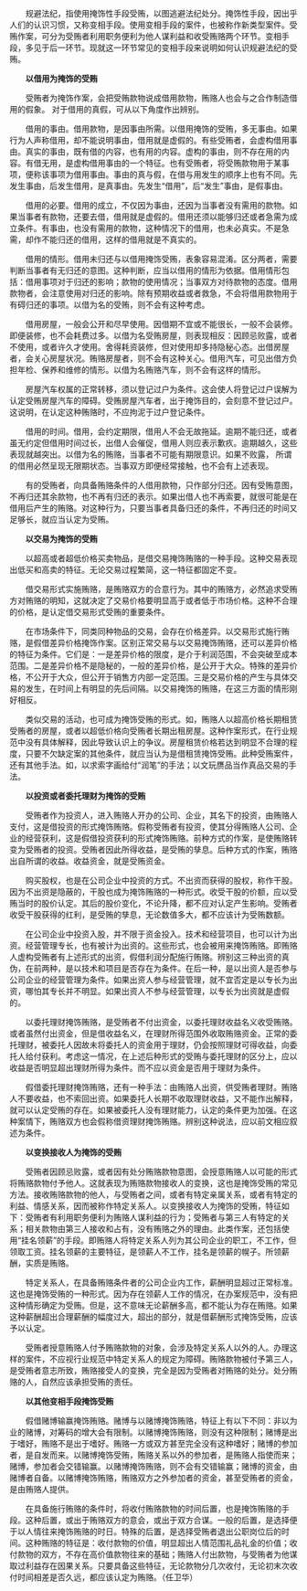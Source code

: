 　　规避法纪，指使用掩饰性手段受贿，以图逃避法纪处分。掩饰性手段，因出乎人们的认识习惯，又称变相手段。使用变相手段的案件，也被称作新类型案件。受贿作案，可分为受贿者利用职务便利为他人谋利益和收受贿赂两个环节。变相手段，多见于后一环节。现就这一环节常见的变相手段来说明如何认识规避法纪的受贿。

　　**以借用为掩饰的受贿**

　　受贿者为掩饰作案，会把受贿款物说成借用款物，贿赂人也会与之合作制造借用的假象。 对于借用的真假，可从以下角度作出辨别。

　　借用的事由。借用款物，是因事由所需。以借用掩饰的受贿，多无事由。如果行为人声称借用，却不能说明事由，借用就是虚假的。有些受贿者，会虚构借用事由。真实的事由，既有借的内容，也有用的内容。虚构的事由，则不存在用的内容。有借无用，是虚构借用事由的一个特征。也有受贿者，将受贿款物用于某事项，便称该事项为借用事由。事由的真与假，在借与用发生的顺序上也有不同。先发生事由，后发生借用，是真事由。先发生“借用”，后“发生”事由，是假事由。

　　借用的必要。借用的成立，不仅因为事由，还因为当事者没有需用的款物。如果当事者有款物，还要去借，借用就是虚假的。借用还须以能够归还或者急需为成立条件。有事由，也没有需用的款物，这种情况下的借用，也未必真实。不是急需，却作不能归还的借用，这样的借用就是不真实的。

　　借用的情形。借用未归还与以借用掩饰受贿，表象容易混淆。区分两者，需要判断当事者有无归还的意图。这种判断，应当以借用的情形为依据。借用情形包括：借用事项对于归还的影响；款物的使用情况；当事双方对待款物的态度。借用款物者，会注意使用对归还的影响。除有预期收益或者救急，不会将借用款物用于有碍归还的事项。以借为名的受贿，则不会有这种考虑。

　　借用房屋，一般会公开和尽早使用。因借期不宜或不能很长，一般不会装修。即便装修，也不会耗费过多。以借为名受贿房屋，则表现相反：因顾忌败露，或者不使用，或者许久才使用。舍得耗资装修，但对使用却多持隐秘心态。出借房屋者，会关心房屋状况。贿赂房屋者，则不会有这种关心。借用汽车，可见出借方负担年检、保养和维修的情形。以借为名贿赂汽车，则不会有这样的情形。

　　房屋汽车权属的正常转移，须以登记过户为条件。这会使人将登记过户误解为认定受贿房屋汽车的障碍。受贿房屋汽车者，出于掩饰目的，会刻意不登记过户。这说明，在认定这种贿赂时，不应拘泥于过户登记条件。

　　借用的时间。借用，会约定期限，借用人不会无故拖延。逾期不能归还，或者虽无约定但借用时间过长，出借人会催促，借用人则应表示歉疚。逾期越久，这些表现就越突出。以借为名的贿赂，当事者不可能有期限意识。如果不败露， 所谓的借用必然呈现无限期状态。当事双方即便经常接触，也不会有上述表现。

　　有的受贿者，向具备贿赂条件的人借用款物，只作部分归还。因有受贿意图，不再归还其余款物，也不再有归还的表示。如果出借人也不再索要，就很可能是在借用后产生的贿赂。对这种行为，只要当事者具备归还的条件，不再归还的时间又足够长，就应当认定为受贿。

　　**以交易为掩饰的受贿**

　　以超高或者超低价格买卖物品，是借交易掩饰贿赂的一种手段。这种交易表现出低买和高卖的特征。无论交易过程繁简，这一特征都固定不变。

　　借交易形式实施贿赂，是贿赂双方的合意行为。其中的贿赂方，必然追求受贿方对贿赂的明知，这就决定了交易价格要明显高于或者低于市场价格。这种不合理的价格，是认定借交易形式受贿的重要条件。

　　在市场条件下，同类同种物品的交易，会存在价格差异。以交易形式施行贿赂，是假借差异价格掩饰作案。区别正常交易与以交易掩饰贿赂，还可以差异价格的特征为条件。它们是：一是差异价格的限度，是介于利润范围，不会突破至成本范围。二是差异价格不是隐秘的，一般的差异价格，是公开于大众。特殊的差异价格，不公开于大众，但公开于销售方内部一定范围。三是交易价格的产生与具体交易的发生，在时间上有明显的先后间隔。以交易掩饰的贿赂，在这三方面的情形刚好相反。

　　类似交易的活动，也可成为掩饰受贿的形式。如，贿赂人以超高价格长期租赁受贿者的房屋，或者以超低价格向受贿者长期出租房屋。这种作案形式，在行业规范中没有具体解释，因此导致认识上的争议。房屋租赁价格若达到明显不合理的程度，只要不欠缺定案的其他条件，就应当认为是借租赁掩饰受贿。此种受贿案件，还有其他手法。如，以求索字画给付“润笔”的手法；以文玩赝品当作真品交易的手法。

　　**以投资或者委托理财为掩饰的受贿**

　　受贿者作为投资人，进入贿赂人开办的公司、企业，其名下的投资，由贿赂人支付，这是借投资的形式掩饰贿赂。假称受贿者有投资，使其分得贿赂人公司、企业的经营获利，这是假借投资获利的形式掩饰贿赂。前种方式的作案，是使贿赂转变为受贿者的投资。受贿者因此所得收益，是受贿的孳息。后种方式的作案，贿赂出自所谓的收益。收益资金，就是受贿资金。

　　购买股权，也是在公司企业中投资的方式。不出资而获得的股权，称作干股。因为不出资是隐蔽的，干股也成为掩饰贿赂的一种形式。收受干股的价额，应以受贿当时的股价认定。其后的股价变化，不论升降，都不应对认定产生影响。受贿者收受干股获得的红利，是受贿的孳息，无论数值多大，都不应该计为受贿数额。

　　在公司企业中投资入股，并不限于资金投入。技术和经营项目，也可以计为出资。经营管理专长，也有被计为出资的。这些形式，也会被用来掩饰贿赂。即贿赂人虚构受贿者有上述形式的出资，假借利润分配施行贿赂。辨别这三种出资的真伪，在前两种，是以技术和项目是否存在为条件。在后一种，是以出资人是否参与公司企业的经营管理为条件。如果出资人参与经营管理，就不宜否定是以专长为出资，哪怕其专长并不明显。如果出资人不参与经营管理，以专长为出资就是虚假的。

　　以委托理财掩饰贿赂，是受贿者不付出资金，以委托理财收益名义收受贿赂。或者虽然付出资金，但是借收益名义，在理财所得范围外收取贿赂资金。正常的委托理财，被委托人因故未将委托人的资金用于理财，仍会按照理财可得收益，向委托人给付获利。考虑这一情况，在上述后种形式的受贿与委托理财的区分上，应以收益是否明显超出理财所得为条件。而不应以资金是否用于理财为条件。

　　假借委托理财掩饰贿赂，还有一种手法：由贿赂人出资，供受贿者理财。贿赂人不要收益，也不索回出资。如果委托人长期不收取理财收益，又不能作出解释，就可以认定受贿的存在。如果被委托人没有理财能力，认定的条件更为加强。在这种案情下，贿赂双方也会假称借资理财掩饰贿赂。辨别这种说法，应以前文相应叙述为条件。

　　**以变换接收人为掩饰的受贿**

　　受贿者因顾忌败露，或者因有处分贿赂款物意图，会授意贿赂人以可能的形式将贿赂款物付予他人。这就表现为贿赂款物接收人的变换，这也是掩饰受贿的常见方法。接收贿赂款物的他人，与受贿者之间，或者有特定亲属关系，或者有特定的利益、情感关系，因而被称作特定关系人。以变换接收人为掩饰的受贿，特征如下：受贿者有利用职务便利为贿赂人谋利益的行为；受贿者与第三人有特定的关系；相关款物由第三人接收和占有，没有贿赂之外的理由。此类作案，还包括使用“挂名领薪”的手段。即贿赂人将特定关系人列为其公司企业的职工，不工作，但领取工资。挂名领薪的主要特征，是领薪人不工作，挂名是领薪的幌子。所领薪酬，实质是贿赂。

　　特定关系人，在具备贿赂条件者的公司企业内工作，薪酬明显超过正常标准。这也是掩饰受贿的一种形式。因为存在领薪人工作的情况，在办案规范中，没有把这种情形确定为受贿。但是，这不意味无论薪酬多高，都不能认为存在贿赂。如果这种薪酬超出合理薪酬的幅度过大，超出的部分，就是借薪酬形式掩饰受贿，应该予以认定。

　　受贿者授意贿赂人付予贿赂款物的对象，会涉及特定关系人以外的人。办理这样的案件，不应视行业规范中特定关系人的规定为障碍。贿赂款物被付予第三人，是受贿者意志所致，贿赂接受人的变换，完全是因为受贿者对贿赂的处分。处分贿赂的人，自然应该承担受贿的责任。

　　**以其他变相手段掩饰受贿**

　　假借赌博输赢掩饰贿赂。赌博与以赌博掩饰贿赂，特征上有以下不同：非以为业的赌博，对筹码的增大会有限制。以赌博掩饰贿赂，则没有这种限制；赌博是出于嗜好，贿赂不是出于嗜好。贿赂一方或双方甚至完全没有这种嗜好；赌博的参加者，是自发而来。以赌博掩饰受贿，贿赂关系以外的参加者，是贿赂人指使而来；赌博，参加者会交错输赢。以赌博掩饰贿赂，则不会有交错输赢；赌博的资金，由赌博者自备。以赌博掩饰贿赂，贿赂双方之外参加者的资金，甚至受贿者的资金，是由贿赂人提供。

　　在具备施行贿赂的条件时，将收付贿赂款物的时间后置，也是掩饰贿赂的手段。这种后置，或出于贿赂双方的意会，或出于双方合谋。一般的后置，是选择便于以人情往来掩饰贿赂的时日。特殊的后置，是选择受贿者退出公职岗位后的时间。这种贿赂的特征是：收付款物的价值，明显超出人情范围礼品礼金的价值；收付款物的双方，不存在高价值款物往来的基础；贿赂人付出款物，与受贿者为他谋取过利益存在因果关系。只要具备这些特征，无论款物分几次收付，无论初末次收付时间相差是否久远，都应该认定为贿赂。（任卫华）